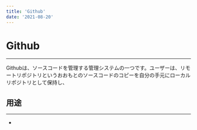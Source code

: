 ```yaml
---
title: 'Github'
date: '2021-08-20'
---
```


# Github
---

Githubは、ソースコードを管理する管理システムの一つです。ユーザーは、リモートリポジトリというおおもとのソースコードのコピーを自分の手元にローカルリポジトリとして保持し、

## 用途
---

- 